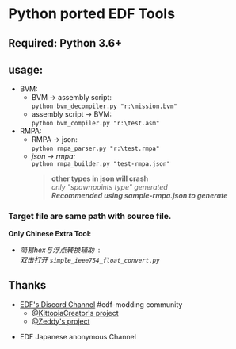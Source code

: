 # Python ported EDF Tools

## Required: Python 3.6+

## usage: ###   
- BVM:
    + BVM -> assembly script:  
    `python bvm_decompiler.py "r:\mission.bvm"`   
    + assembly script -> BVM:  
    `python bvm_compiler.py "r:\test.asm"`  
- RMPA:
    - RMPA -> json:  
    `python rmpa_parser.py "r:\test.rmpa"`   
    - *json -> rmpa:*  
    `python rmpa_builder.py "test-rmpa.json"`   
        > **other types in json will crash**  
        > *only "spawnpoints type" generated*  
        > ***Recommended using sample-rmpa.json to generate***   

### Target file are same path with source file.
 **Only Chinese Extra Tool:**
- _简易hex与浮点转换辅助_ &nbsp;:    
    _双击打开 `simple_ieee754_float_convert.py`_  

## Thanks
* [EDF's Discord Channel](https://discord.gg/bfGjgTM) #edf-modding community
    * [@KittopiaCreator's project](https://gitlab.com/kittopiacreator/edf-tools)  
    * [@Zeddy's project](https://github.com/zeddidragon/sgott)

- EDF Japanese anonymous Channel